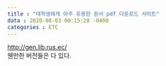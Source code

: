 ```yaml
---
title : "대학생에게 아주 유용한 원서 pdf 다운로드 사이트"
data : 2020-08-03 00:15:28 -0400
categories : ETC
---
```

http://gen.lib.rus.ec/ <br>
웬만한 버전들은 다 있다. <br>
